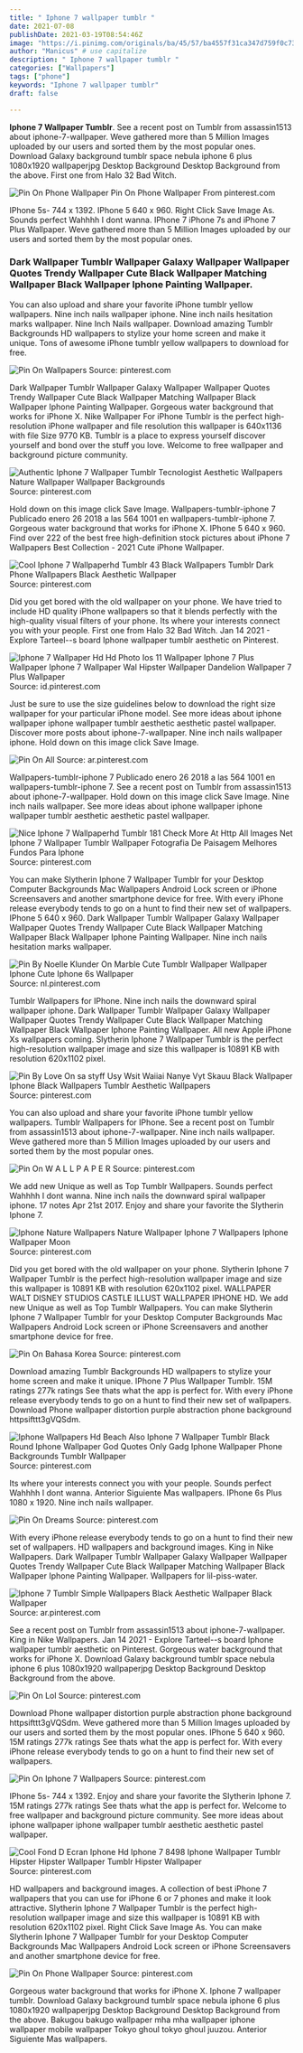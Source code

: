 ```yaml
---
title: " Iphone 7 wallpaper tumblr "
date: 2021-07-08
publishDate: 2021-03-19T08:54:46Z
image: "https://i.pinimg.com/originals/ba/45/57/ba4557f31ca347d759f0c73369484432.jpg"
author: "Manicus" # use capitalize
description: " Iphone 7 wallpaper tumblr "
categories: ["Wallpapers"]
tags: ["phone"]
keywords: "Iphone 7 wallpaper tumblr"
draft: false

---
```



**Iphone 7 Wallpaper Tumblr**. See a recent post on Tumblr from assassin1513 about iphone-7-wallpaper. Weve gathered more than 5 Million Images uploaded by our users and sorted them by the most popular ones. Download Galaxy background tumblr space nebula iphone 6 plus 1080x1920 wallpaperjpg Desktop Background Desktop Background from the above. First one from Halo 32 Bad Witch.

![Pin On Phone Wallpaper](https://i.pinimg.com/originals/ba/45/57/ba4557f31ca347d759f0c73369484432.jpg "Pin On Phone Wallpaper")
Pin On Phone Wallpaper From pinterest.com


IPhone 5s- 744 x 1392. IPhone 5 640 x 960. Right Click Save Image As. Sounds perfect Wahhhh I dont wanna. IPhone 7 iPhone 7s and iPhone 7 Plus Wallpaper. Weve gathered more than 5 Million Images uploaded by our users and sorted them by the most popular ones.

### Dark Wallpaper Tumblr Wallpaper Galaxy Wallpaper Wallpaper Quotes Trendy Wallpaper Cute Black Wallpaper Matching Wallpaper Black Wallpaper Iphone Painting Wallpaper.

You can also upload and share your favorite iPhone tumblr yellow wallpapers. Nine inch nails wallpaper iphone. Nine inch nails hesitation marks wallpaper. Nine Inch Nails wallpaper. Download amazing Tumblr Backgrounds HD wallpapers to stylize your home screen and make it unique. Tons of awesome iPhone tumblr yellow wallpapers to download for free.


![Pin On Wallpapers](https://i.pinimg.com/236x/4f/4e/ce/4f4ece9357b53b299d279b987342d703.jpg "Pin On Wallpapers")
Source: pinterest.com

Dark Wallpaper Tumblr Wallpaper Galaxy Wallpaper Wallpaper Quotes Trendy Wallpaper Cute Black Wallpaper Matching Wallpaper Black Wallpaper Iphone Painting Wallpaper. Gorgeous water background that works for iPhone X. Nike Wallpaper For iPhone Tumblr is the perfect high-resolution iPhone wallpaper and file resolution this wallpaper is 640x1136 with file Size 9770 KB. Tumblr is a place to express yourself discover yourself and bond over the stuff you love. Welcome to free wallpaper and background picture community.

![Authentic Iphone 7 Wallpaper Tumblr Tecnologist Aesthetic Wallpapers Nature Wallpaper Wallpaper Backgrounds](https://i.pinimg.com/564x/5a/b3/df/5ab3dfdfcfbf052970fa45ced55aedfb.jpg "Authentic Iphone 7 Wallpaper Tumblr Tecnologist Aesthetic Wallpapers Nature Wallpaper Wallpaper Backgrounds")
Source: pinterest.com

Hold down on this image click Save Image. Wallpapers-tumblr-iphone 7 Publicado enero 26 2018 a las 564 1001 en wallpapers-tumblr-iphone 7. Gorgeous water background that works for iPhone X. IPhone 5 640 x 960. Find over 222 of the best free high-definition stock pictures about iPhone 7 Wallpapers Best Collection - 2021 Cute iPhone Wallpaper.

![Cool Iphone 7 Wallpaperhd Tumblr 43 Black Wallpapers Tumblr Dark Phone Wallpapers Black Aesthetic Wallpaper](https://i.pinimg.com/originals/b3/3f/92/b33f924a08373954013ad30e6a506e1d.jpg "Cool Iphone 7 Wallpaperhd Tumblr 43 Black Wallpapers Tumblr Dark Phone Wallpapers Black Aesthetic Wallpaper")
Source: pinterest.com

Did you get bored with the old wallpaper on your phone. We have tried to include HD quality iPhone wallpapers so that it blends perfectly with the high-quality visual filters of your phone. Its where your interests connect you with your people. First one from Halo 32 Bad Witch. Jan 14 2021 - Explore Tarteel--s board Iphone wallpaper tumblr aesthetic on Pinterest.

![Iphone 7 Wallpaper Hd Hd Photo Ios 11 Wallpaper Iphone 7 Plus Wallpaper Iphone 7 Wallpaper Wal Hipster Wallpaper Dandelion Wallpaper 7 Plus Wallpaper](https://i.pinimg.com/originals/7d/a1/8f/7da18fdef665f353743e38ab0d0b0525.jpg "Iphone 7 Wallpaper Hd Hd Photo Ios 11 Wallpaper Iphone 7 Plus Wallpaper Iphone 7 Wallpaper Wal Hipster Wallpaper Dandelion Wallpaper 7 Plus Wallpaper")
Source: id.pinterest.com

Just be sure to use the size guidelines below to download the right size wallpaper for your particular iPhone model. See more ideas about iphone wallpaper iphone wallpaper tumblr aesthetic aesthetic pastel wallpaper. Discover more posts about iphone-7-wallpaper. Nine inch nails wallpaper iphone. Hold down on this image click Save Image.

![Pin On All](https://i.pinimg.com/originals/c2/b6/da/c2b6da003226632ed62e816df94d13b2.jpg "Pin On All")
Source: ar.pinterest.com

Wallpapers-tumblr-iphone 7 Publicado enero 26 2018 a las 564 1001 en wallpapers-tumblr-iphone 7. See a recent post on Tumblr from assassin1513 about iphone-7-wallpaper. Hold down on this image click Save Image. Nine inch nails wallpaper. See more ideas about iphone wallpaper iphone wallpaper tumblr aesthetic aesthetic pastel wallpaper.

![Nice Iphone 7 Wallpaperhd Tumblr 181 Check More At Http All Images Net Iphone 7 Wallpaper Tumblr Wallpaper Fotografia De Paisagem Melhores Fundos Para Iphone](https://i.pinimg.com/originals/4a/6d/f4/4a6df493ac707f9fa6dd0d46c209383f.jpg "Nice Iphone 7 Wallpaperhd Tumblr 181 Check More At Http All Images Net Iphone 7 Wallpaper Tumblr Wallpaper Fotografia De Paisagem Melhores Fundos Para Iphone")
Source: pinterest.com

You can make Slytherin Iphone 7 Wallpaper Tumblr for your Desktop Computer Backgrounds Mac Wallpapers Android Lock screen or iPhone Screensavers and another smartphone device for free. With every iPhone release everybody tends to go on a hunt to find their new set of wallpapers. IPhone 5 640 x 960. Dark Wallpaper Tumblr Wallpaper Galaxy Wallpaper Wallpaper Quotes Trendy Wallpaper Cute Black Wallpaper Matching Wallpaper Black Wallpaper Iphone Painting Wallpaper. Nine inch nails hesitation marks wallpaper.

![Pin By Noelle Klunder On Marble Cute Tumblr Wallpaper Wallpaper Iphone Cute Iphone 6s Wallpaper](https://i.pinimg.com/originals/94/3c/c2/943cc22e2a49bff1b34f274c619a79ca.jpg "Pin By Noelle Klunder On Marble Cute Tumblr Wallpaper Wallpaper Iphone Cute Iphone 6s Wallpaper")
Source: nl.pinterest.com

Tumblr Wallpapers for IPhone. Nine inch nails the downward spiral wallpaper iphone. Dark Wallpaper Tumblr Wallpaper Galaxy Wallpaper Wallpaper Quotes Trendy Wallpaper Cute Black Wallpaper Matching Wallpaper Black Wallpaper Iphone Painting Wallpaper. All new Apple iPhone Xs wallpapers coming. Slytherin Iphone 7 Wallpaper Tumblr is the perfect high-resolution wallpaper image and size this wallpaper is 10891 KB with resolution 620x1102 pixel.

![Pin By Love On ѕa ѕtyff Usy Wsit Waiiai Nanye Vyt Skauu Black Wallpaper Iphone Black Wallpapers Tumblr Aesthetic Wallpapers](https://i.pinimg.com/736x/cc/e1/00/cce1006abd3cae494d389cad087bb2ca.jpg "Pin By Love On ѕa ѕtyff Usy Wsit Waiiai Nanye Vyt Skauu Black Wallpaper Iphone Black Wallpapers Tumblr Aesthetic Wallpapers")
Source: pinterest.com

You can also upload and share your favorite iPhone tumblr yellow wallpapers. Tumblr Wallpapers for IPhone. See a recent post on Tumblr from assassin1513 about iphone-7-wallpaper. Nine inch nails wallpaper. Weve gathered more than 5 Million Images uploaded by our users and sorted them by the most popular ones.

![Pin On W A L L P A P E R](https://i.pinimg.com/originals/a8/d5/36/a8d536ce4014e0637cf9a5cadba750a6.jpg "Pin On W A L L P A P E R")
Source: pinterest.com

We add new Unique as well as Top Tumblr Wallpapers. Sounds perfect Wahhhh I dont wanna. Nine inch nails the downward spiral wallpaper iphone. 17 notes Apr 21st 2017. Enjoy and share your favorite the Slytherin Iphone 7.

![Iphone Nature Wallpapers Nature Wallpaper Iphone 7 Wallpapers Iphone Wallpaper Moon](https://i.pinimg.com/originals/66/3b/e2/663be21de724b237d0f0c37742c57d31.jpg "Iphone Nature Wallpapers Nature Wallpaper Iphone 7 Wallpapers Iphone Wallpaper Moon")
Source: pinterest.com

Did you get bored with the old wallpaper on your phone. Slytherin Iphone 7 Wallpaper Tumblr is the perfect high-resolution wallpaper image and size this wallpaper is 10891 KB with resolution 620x1102 pixel. WALLPAPER WALT DISNEY STUDIOS CASTLE ILLUST WALLPAPER IPHONE HD. We add new Unique as well as Top Tumblr Wallpapers. You can make Slytherin Iphone 7 Wallpaper Tumblr for your Desktop Computer Backgrounds Mac Wallpapers Android Lock screen or iPhone Screensavers and another smartphone device for free.

![Pin On Bahasa Korea](https://i.pinimg.com/474x/52/b7/8b/52b78be623c504782d0760e9660e18be.jpg "Pin On Bahasa Korea")
Source: pinterest.com

Download amazing Tumblr Backgrounds HD wallpapers to stylize your home screen and make it unique. IPhone 7 Plus Wallpaper Tumblr. 15M ratings 277k ratings See thats what the app is perfect for. With every iPhone release everybody tends to go on a hunt to find their new set of wallpapers. Download Phone wallpaper distortion purple abstraction phone background httpsifttt3gVQSdm.

![Iphone Wallpapers Hd Beach Also Iphone 7 Wallpaper Tumblr Black Round Iphone Wallpaper God Quotes Only Gadg Iphone Wallpaper Phone Backgrounds Tumblr Wallpaper](https://i.pinimg.com/originals/b2/d9/31/b2d9312e0bb0764a38f0691c8e1122f3.jpg "Iphone Wallpapers Hd Beach Also Iphone 7 Wallpaper Tumblr Black Round Iphone Wallpaper God Quotes Only Gadg Iphone Wallpaper Phone Backgrounds Tumblr Wallpaper")
Source: pinterest.com

Its where your interests connect you with your people. Sounds perfect Wahhhh I dont wanna. Anterior Siguiente Mas wallpapers. IPhone 6s Plus 1080 x 1920. Nine inch nails wallpaper.

![Pin On Dreams](https://i.pinimg.com/564x/16/c9/e2/16c9e28415e22dbb4ec1f93fd9d2b94f.jpg "Pin On Dreams")
Source: pinterest.com

With every iPhone release everybody tends to go on a hunt to find their new set of wallpapers. HD wallpapers and background images. King in Nike Wallpapers. Dark Wallpaper Tumblr Wallpaper Galaxy Wallpaper Wallpaper Quotes Trendy Wallpaper Cute Black Wallpaper Matching Wallpaper Black Wallpaper Iphone Painting Wallpaper. Wallpapers for lil-piss-water.

![Iphone 7 Tumblr Simple Wallpapers Black Aesthetic Wallpaper Black Wallpaper](https://i.pinimg.com/originals/39/dc/ae/39dcae46d229b41796f35ff82d8b80c2.jpg "Iphone 7 Tumblr Simple Wallpapers Black Aesthetic Wallpaper Black Wallpaper")
Source: ar.pinterest.com

See a recent post on Tumblr from assassin1513 about iphone-7-wallpaper. King in Nike Wallpapers. Jan 14 2021 - Explore Tarteel--s board Iphone wallpaper tumblr aesthetic on Pinterest. Gorgeous water background that works for iPhone X. Download Galaxy background tumblr space nebula iphone 6 plus 1080x1920 wallpaperjpg Desktop Background Desktop Background from the above.

![Pin On Lol](https://i.pinimg.com/originals/0d/7c/22/0d7c220900ecea98b5dc29e16e0cb190.jpg "Pin On Lol")
Source: pinterest.com

Download Phone wallpaper distortion purple abstraction phone background httpsifttt3gVQSdm. Weve gathered more than 5 Million Images uploaded by our users and sorted them by the most popular ones. IPhone 5 640 x 960. 15M ratings 277k ratings See thats what the app is perfect for. With every iPhone release everybody tends to go on a hunt to find their new set of wallpapers.

![Pin On Iphone 7 Wallpapers](https://i.pinimg.com/originals/9e/95/a9/9e95a9697b6c4e79eb2bbbb0d9fa3d6d.jpg "Pin On Iphone 7 Wallpapers")
Source: pinterest.com

IPhone 5s- 744 x 1392. Enjoy and share your favorite the Slytherin Iphone 7. 15M ratings 277k ratings See thats what the app is perfect for. Welcome to free wallpaper and background picture community. See more ideas about iphone wallpaper iphone wallpaper tumblr aesthetic aesthetic pastel wallpaper.

![Cool Fond D Ecran Iphone Hd Iphone 7 8498 Iphone Wallpaper Tumblr Hipster Hipster Wallpaper Tumblr Hipster Wallpaper](https://i.pinimg.com/originals/32/b7/34/32b734fffd02f0f6ea17e1d2cdf03d9c.jpg "Cool Fond D Ecran Iphone Hd Iphone 7 8498 Iphone Wallpaper Tumblr Hipster Hipster Wallpaper Tumblr Hipster Wallpaper")
Source: pinterest.com

HD wallpapers and background images. A collection of best iPhone 7 wallpapers that you can use for iPhone 6 or 7 phones and make it look attractive. Slytherin Iphone 7 Wallpaper Tumblr is the perfect high-resolution wallpaper image and size this wallpaper is 10891 KB with resolution 620x1102 pixel. Right Click Save Image As. You can make Slytherin Iphone 7 Wallpaper Tumblr for your Desktop Computer Backgrounds Mac Wallpapers Android Lock screen or iPhone Screensavers and another smartphone device for free.

![Pin On Phone Wallpaper](https://i.pinimg.com/originals/ba/45/57/ba4557f31ca347d759f0c73369484432.jpg "Pin On Phone Wallpaper")
Source: pinterest.com

Gorgeous water background that works for iPhone X. Iphone 7 wallpaper tumblr. Download Galaxy background tumblr space nebula iphone 6 plus 1080x1920 wallpaperjpg Desktop Background Desktop Background from the above. Bakugou bakugo wallpaper mha mha wallpaper iphone wallpaper mobile wallpaper Tokyo ghoul tokyo ghoul juuzou. Anterior Siguiente Mas wallpapers.

